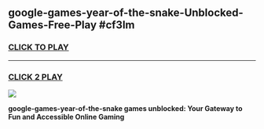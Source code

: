 
## google-games-year-of-the-snake-Unblocked-Games-Free-Play #cf3lm
<h3>
<a href="https://us.freeplayer.one?title=google-games-year-of-the-snake&ref=9M">CLICK TO PLAY</a></h3>
<hr>

<h3>
<a href="https://us.freeplayer.one?title=google-games-year-of-the-snake&ref=9M">CLICK 2 PLAY</a>
  
</h3>

<a href="https://us.freeplayer.one?title=google-games-year-of-the-snake&ref=9M"><img src="https://clearcache.store/games.png"></a>


**google-games-year-of-the-snake games unblocked: Your Gateway to Fun and Accessible Online Gaming**
